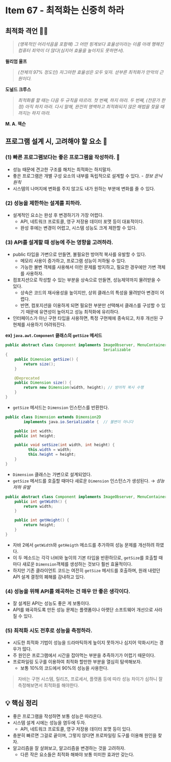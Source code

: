 # Item 67 - 최적화는 신중히 하라

## **최적화 격언 👨‍💻**

> *(맹목적인 어리석음을 포함해) 그 어떤 핑계보다 효율성이라는 이름 아래 행해진 컴퓨터 죄악이 더 많다(심지어 효율을 높이지도 못하면서).*

**윌리엄 울프**

> *(전체의 97% 정도인) 자그마한 효율성은 모두 잊자. 섣부른 최적화가 만악의 근원이다.*

**도널드 크루스**

> *최적화를 할 때는 다음 두 규칙을 따르라.
첫 번째, 하지 마라.
두 번째, (전문가 한정) 아직 하지 마라.
다시 말해, 완전히 명백하고 최적화되지 않은 해법을 찾을 때까지는 하지 마라.*

**M. A. 잭슨**

## **프로그램 설계 시, 고려해야 할 요소 🧐**
### **(1) 빠른 프로그램보다는 좋은 프로그램을 작성하라. 🐢**
- 성능 때문에 견고한 구조를 해치는 최적화는 하지말자.
- 좋은 프로그램은 개별 구성 요소의 내부를 독립적으로 설계할 수 있다. - *정보 은닉 원칙*
- 시스템의 나머지에 변화를 주지 않고도 내가 원하는 부분에 변화를 줄 수 있다.

### **(2) 성능을 제한하는 설계를 피하라.**
- 설계적인 요소는 완성 후 변경하기가 가장 어렵다.
  - API, 네트워크 프로토콜, 영구 저장용 데이터 포맷 등이 대표적이다.
  - 완성 후에는 변경이 어렵고, 시스템 성능도 크게 제한할 수 있다.

### **(3) API를 설계할 때 성능에 주는 영향을 고려하라.**
- public 타입을 가변으로 만들면, 불필요한 방어적 복사를 유발할 수 있다.
  - 메모리 사용이 증가하고, 프로그램 성능이 저하될 수 있다.
  - 가능한 불변 객체를 사용해서 이런 문제를 방지하고, 필요한 경우에만 가변 객체를 사용하자.
- 컴포지션으로 작성할 수 있는 부분을 상속으로 만들면, 성능제약까지 물려받을 수 있다.
  - 상속은 코드의 재사용성을 높이지만, 상위 클래스의 특성을 물려받아 변경이 어렵다.
  - 반면, 컴포지션을 이용하게 되면 필요한 부분만 선택해서 클래스를 구성할 수 있기 때문에 유연성이 높아지고 성능 최적화에 유리하다.
- 인터페이스가 아닌 구현 타입을 사용하면, 특정 구현체에 종속되고, 차후 개선된 구현체를 사용하기 어려워진다.

**ex) `java.awt.Component` 클래스의 `getSize` 메서드**
```java
public abstract class Component implements ImageObserver, MenuContainer,
                                           Serializable
{
    public Dimension getSize() {
        return size();
    }

    @Deprecated
    public Dimension size() {
        return new Dimension(width, height); // 방어적 복사 수행 
    }
}
```
- `getSize` 메서드는 `Dimension` 인스턴스를 반환한다.

```java
public class Dimension extends Dimension2D
		implements java.io.Serializable {  // 불변이 아니다

    public int width;
    public int height;

    public void setSize(int width, int height) {
          this.width = width;
          this.height = height;
    }
}
```
- `Dimension` 클래스는 가변으로 설계되었다.
- `getSize` 메서드를 호출할 때마다 새로운 `Dimension` 인스턴스가 생성된다. → *성능 저하 유발*

```java
public abstract class Component implements ImageObserver, MenuContainer, Serializable {
    public int getWidth() {
        return width;
    }

    public int getHeight() {
        return height;
    }
}
```
- 자바 2에서 `getWidth`와 `getHeigth` 메소드를 추가하여 성능 문제를 개선하려 하였다.
- 이 두 메소드는 각각 너비와 높이의 기본 타입을 반환하므로, `getSize`를 호출할 때마다 새로운 `Dimension`객체를 생성하는 것보다 훨씬 효율적이다.
- 하지만 기존 클라이언트 코드는 여전히 `getSize` 메서드를 호출하며, 원래 내렸던 API 설계 결정의 폐해를 감내하고 있다.

### **(4) 성능을 위해 API를 왜곡하는 건 매우 안 좋은 생각이다.**
- 잘 설계된 API는 성능도 좋은 게 보통이다.
- API를 왜곡하도록 만든 성능 문제는 플랫폼이나 아랫단 소프트웨어 개선으로 사라질 수 있다.

### **(5) 최적화 시도 전후로 성능을 측정하라.**
- 시도한 최적화 기법이 성능을 드라마틱하게 높이지 못하거나 심지어 악화시키는 경우가 많다.
- 주 원인은 프로그램에서 시간을 잡아먹는 부분을 추즉하기가 어렵기 때문이다.
- 프로파일링 도구를 이용하여 최적화 할만한 부분을 열심히 탐색해보자.
  - 보통 10%의 코드에서 90%의 성능을 사용한다.
> 자바는 구현 시스템, 릴리즈, 프로세서, 플랫폼 등에 따라 성능 차이가 심하니 잘 측정해보면서 최적화를 해야한다.


## **💡 핵심 정리**
- 좋은 프로그램을 작성하면 보통 성능은 따라온다.
- 시스템 설계 시에는 성능을 염두에 두자.
  - API, 네트워크 프로토콜, 영구 저장용 데이터 포맷 등이 있다.
- 충분히 빠르면 그걸로 끝이며, 그렇지 않다면 프로파일링 도구를 이용해 원인을 찾자.
- 알고리즘을 잘 살펴보고, 알고리즘을 변경하는 것을 고려하자.
  - 다른 작은 요소들은 최적화 해봐야 보통 미미한 효과만 갖는다.
